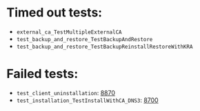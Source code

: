 # Timed out tests:
- `external_ca_TestMultipleExternalCA` 
- `test_backup_and_restore_TestBackupAndRestore` 
- `test_backup_and_restore_TestBackupReinstallRestoreWithKRA` 
# Failed tests:
- `test_client_uninstallation`: [8870](https://pagure.io/freeipa/issue/8870)
- `test_installation_TestInstallWithCA_DNS3`: [8700](https://pagure.io/freeipa/issue/8700)
